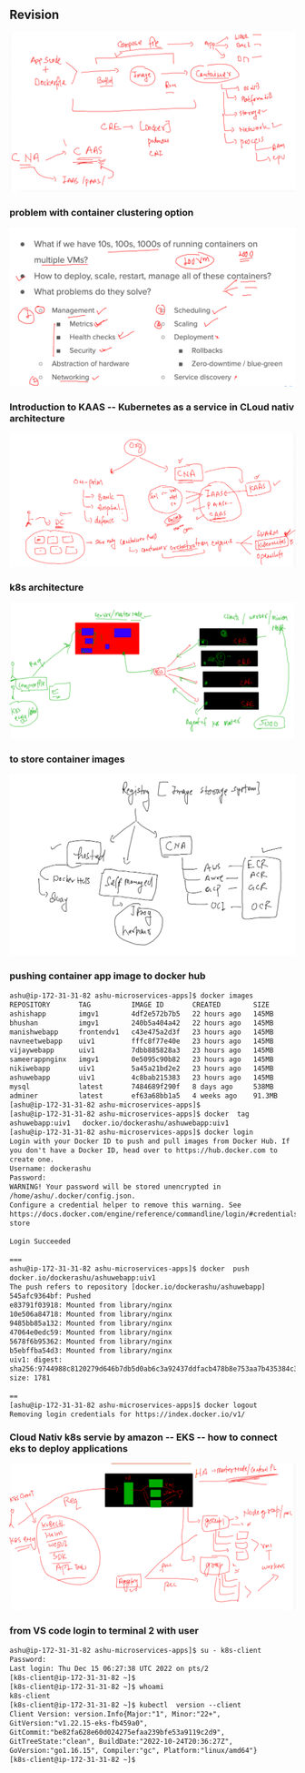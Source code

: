 ## Revision 

<img src="rev.png">

### problem with container clustering option 

<img src="prob.png">

### Introduction to KAAS -- Kubernetes as a service in CLoud nativ architecture 

<img src="kaas.png">

### k8s architecture 

<img src="k8sarch.png">

### to store container images 

<img src="reg.png">

### pushing container app image to docker hub 

```
ashu@ip-172-31-31-82 ashu-microservices-apps]$ docker images 
REPOSITORY       TAG          IMAGE ID       CREATED        SIZE
ashishapp        imgv1        4df2e572b7b5   22 hours ago   145MB
bhushan          imgv1        240b5a404a42   22 hours ago   145MB
manishwebapp     frontendv1   c43e475a2d3f   23 hours ago   145MB
navneetwebapp    uiv1         fffc8f77e40e   23 hours ago   145MB
vijaywebapp      uiv1         7dbb885828a3   23 hours ago   145MB
sameerappnginx   imgv1        0e5095c90b82   23 hours ago   145MB
nikiwebapp       uiv1         5a45a21bd2e2   23 hours ago   145MB
ashuwebapp       uiv1         4c8bab215383   23 hours ago   145MB
mysql            latest       7484689f290f   8 days ago     538MB
adminer          latest       ef63a68bb1a5   4 weeks ago    91.3MB
[ashu@ip-172-31-31-82 ashu-microservices-apps]$ 
[ashu@ip-172-31-31-82 ashu-microservices-apps]$ docker  tag  ashuwebapp:uiv1   docker.io/dockerashu/ashuwebapp:uiv1 
[ashu@ip-172-31-31-82 ashu-microservices-apps]$ docker login 
Login with your Docker ID to push and pull images from Docker Hub. If you don't have a Docker ID, head over to https://hub.docker.com to create one.
Username: dockerashu
Password: 
WARNING! Your password will be stored unencrypted in /home/ashu/.docker/config.json.
Configure a credential helper to remove this warning. See
https://docs.docker.com/engine/reference/commandline/login/#credentials-store

Login Succeeded

===
ashu@ip-172-31-31-82 ashu-microservices-apps]$ docker  push  docker.io/dockerashu/ashuwebapp:uiv1
The push refers to repository [docker.io/dockerashu/ashuwebapp]
545afc9364bf: Pushed 
e83791f03918: Mounted from library/nginx 
10e506a84718: Mounted from library/nginx 
9485bb85a132: Mounted from library/nginx 
47064e0edc59: Mounted from library/nginx 
5678f6b95362: Mounted from library/nginx 
b5ebffba54d3: Mounted from library/nginx 
uiv1: digest: sha256:9744988c8120279d646b7db5d0ab6c3a92437ddfacb478b8e753aa7b435384c3 size: 1781

==
[ashu@ip-172-31-31-82 ashu-microservices-apps]$ docker logout 
Removing login credentials for https://index.docker.io/v1/
```

### Cloud Nativ k8s servie by amazon -- EKS -- how to connect eks to deploy applications 

<img src="eks1.png">

### from VS code login to terminal 2 with user 

```
ashu@ip-172-31-31-82 ashu-microservices-apps]$ su - k8s-client 
Password: 
Last login: Thu Dec 15 06:27:38 UTC 2022 on pts/2
[k8s-client@ip-172-31-31-82 ~]$ 
[k8s-client@ip-172-31-31-82 ~]$ whoami
k8s-client
[k8s-client@ip-172-31-31-82 ~]$ kubectl  version --client 
Client Version: version.Info{Major:"1", Minor:"22+", GitVersion:"v1.22.15-eks-fb459a0", GitCommit:"be82fa628e60d024275efaa239bfe53a9119c2d9", GitTreeState:"clean", BuildDate:"2022-10-24T20:36:27Z", GoVersion:"go1.16.15", Compiler:"gc", Platform:"linux/amd64"}
[k8s-client@ip-172-31-31-82 ~]$ 
```




